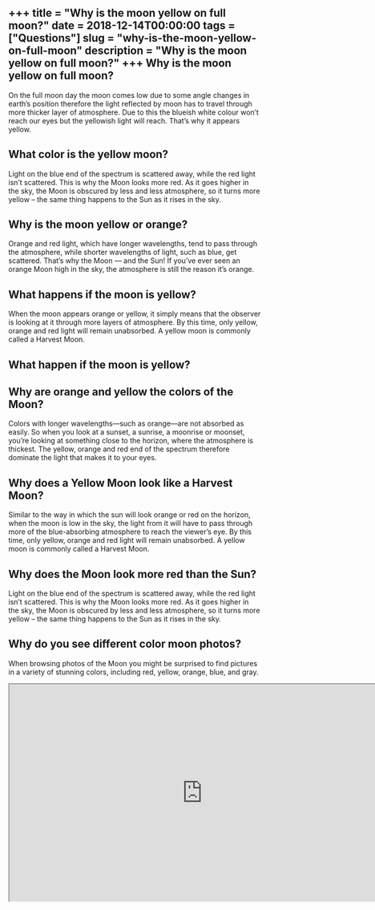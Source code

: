 +++
title = "Why is the moon yellow on full moon?"
date = 2018-12-14T00:00:00
tags = ["Questions"]
slug = "why-is-the-moon-yellow-on-full-moon"
description = "Why is the moon yellow on full moon?"
+++
Why is the moon yellow on full moon?
------------------------------------

On the full moon day the moon comes low due to some angle changes in earth’s position therefore the light reflected by moon has to travel through more thicker layer of atmosphere. Due to this the blueish white colour won’t reach our eyes but the yellowish light will reach. That’s why it appears yellow.

What color is the yellow moon?
------------------------------

Light on the blue end of the spectrum is scattered away, while the red light isn’t scattered. This is why the Moon looks more red. As it goes higher in the sky, the Moon is obscured by less and less atmosphere, so it turns more yellow – the same thing happens to the Sun as it rises in the sky.

Why is the moon yellow or orange?
---------------------------------

Orange and red light, which have longer wavelengths, tend to pass through the atmosphere, while shorter wavelengths of light, such as blue, get scattered. That’s why the Moon — and the Sun! If you’ve ever seen an orange Moon high in the sky, the atmosphere is still the reason it’s orange.

What happens if the moon is yellow?
-----------------------------------

When the moon appears orange or yellow, it simply means that the observer is looking at it through more layers of atmosphere. By this time, only yellow, orange and red light will remain unabsorbed. A yellow moon is commonly called a Harvest Moon.

What happen if the moon is yellow?
----------------------------------

Why are orange and yellow the colors of the Moon?
-------------------------------------------------

Colors with longer wavelengths—such as orange—are not absorbed as easily. So when you look at a sunset, a sunrise, a moonrise or moonset, you’re looking at something close to the horizon, where the atmosphere is thickest. The yellow, orange and red end of the spectrum therefore dominate the light that makes it to your eyes.

Why does a Yellow Moon look like a Harvest Moon?
------------------------------------------------

Similar to the way in which the sun will look orange or red on the horizon, when the moon is low in the sky, the light from it will have to pass through more of the blue-absorbing atmosphere to reach the viewer’s eye. By this time, only yellow, orange and red light will remain unabsorbed. A yellow moon is commonly called a Harvest Moon.

Why does the Moon look more red than the Sun?
---------------------------------------------

Light on the blue end of the spectrum is scattered away, while the red light isn’t scattered. This is why the Moon looks more red. As it goes higher in the sky, the Moon is obscured by less and less atmosphere, so it turns more yellow – the same thing happens to the Sun as it rises in the sky.

Why do you see different color moon photos?
-------------------------------------------

When browsing photos of the Moon you might be surprised to find pictures in a variety of stunning colors, including red, yellow, orange, blue, and gray.

<iframe allow="accelerometer; autoplay; clipboard-write; encrypted-media; gyroscope; picture-in-picture" allowfullscreen="" class="__youtube_prefs__  epyt-is-override  no-lazyload" data-no-lazy="1" data-origheight="433" data-origwidth="770" data-skipgform_ajax_framebjll="" height="433" id="_ytid_20775" loading="lazy" src="https://www.youtube.com/embed/1igj2f4F1WM?enablejsapi=1&autoplay=0&cc_load_policy=0&cc_lang_pref=&iv_load_policy=1&loop=0&modestbranding=0&rel=1&fs=1&playsinline=0&autohide=2&theme=dark&color=red&controls=1&" title="YouTube player" width="770"></iframe>